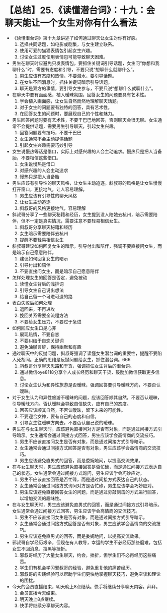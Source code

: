 # 【总结】25.《读懂潜台词》：十九：会聊天能让一个女生对你有什么看法

-   《读懂潜台词》第十九章讲述了如何通过聊天让女生对你有好感。
    1.  选择共同话题，如电影或剧集，与女生建立联系。
    2.  使用可爱的猫猫表情包引起女生兴趣。
    3.  讨论女生过度使用表情包可能导致聊天困难。
-   男生在聊天时应避免只发表情包，要抓住关键词引导话题，女生问“你想和我聊什么”时，需要有态度和引导，不要只说“想聊什么就聊什么”。
    1.  男生应该有态度和热情，不要潜水，要引导话题。
    2.  在女生不回消息时，抓住关键词暗示引导话题。
    3.  聊天是双方的事情，要引导女生参与，不要只说“想聊什么就聊什么”。
-   在聊天中要有画面感，植入暧昧氛围，回答女生的问题要具有艺术性。
    1.  学会植入画面感，让女生自然而然地理解聊天话题。
    2.  对于女生的问题要有独特的回答，具有艺术性。
    3.  在回答女生的问题时，要展现自己的个性和魅力。
-   男生回答问题时要有艺术性，不要干巴巴地回答，否则聊天会很无聊。女生通常不会提供话题，需要男生引导聊天，引起女生兴趣。
    1.  回答问题要有技巧，不要干巴巴
    2.  女生通常不会主动提供话题
    3.  引起女生兴趣需要巧妙引导
-   女生说慢热等话是借口，实际上对感兴趣的人会主动追求。慢热只是把人当备胎，不要相信这些借口。
    1.  女生说慢热是借口
    2.  对感兴趣的人会主动追求
    3.  慢热只是把人当备胎
-   男生应该有引导性的聊天风格，让女生主动追逐。斜叔哥的风格是让女生慢慢打开窗口，更接地气，让人容易理解。
    1.  男生应该有引导性的聊天风格
    2.  让女生主动追逐
    3.  斜叔哥的风格更接地气，容易理解
-   斜叔哥分享了一些聊天秘籍和经历，女生提到没人陪她去杭州，暗示需要陪伴，但不一定是真实情况，需要注意不要轻易相信女生。
    1.  斜叔哥分享聊天秘籍和经历
    2.  女生暗示需要陪伴去杭州
    3.  提醒不要轻易相信女生
-   斜叔哥建议如何回复女生的暗示，引导付出和陪伴，强调不要直接问女生，而是暗示自己愿意陪伴。
    1.  建议如何回复女生的暗示
    2.  引导付出和陪伴
    3.  不要直接问女生，而是暗示自己愿意陪伴
-   怎样处理女生的回答是否定，避免被动
    1.  读懂女生背后的浅排词
    2.  引导女生自己说出想法
    3.  给自己留一个可进可退的路
-   表白失败后如何处理
    1.  退回来，不再进攻
    2.  挽回关系需要全流程方法
    3.  不要给女生压力，不要过于急进
-   如何回应女生口是心非
    1.  展现热情，不要自恋
    2.  不要纠结于自恋关键词
    3.  避免油腻言辞，保持幽默和有趣
-   通过聊天中的反抛问题，斜叔哥强调了读懂女生潜台词的重要性，提醒不要陷入死胡同。正确的思维是反抛问题给女生，抓住潜台词。666
    1.  斜叔哥分享聊天思路和干货，强调抓住女生背后的潜台词。
    2.  通过微信oye8118分享个人成长经历和聊天干货，鼓励加微信获取更多信息。
    3.  讨论女生认为和异性旅游是否暧昧，强调回答要引导暧昧方向，不要否认暧昧。
-   对于女生认为和异性旅游不暧昧的问题，应该回答顺其自然，不要否认暧昧，引导暧昧方向。否认暧昧会导致自信缺失，应有自己的态度。
    1.  回答应该顺其自然，不否认暧昧，留下未来的可能性。
    2.  不要迎合女神，要有自己的态度和自信。
    3.  引导女生往暧昧方向去，不要否认自己说的暧昧。
-   男生在与女生聊天时，应该避免直接问对方是否有对象，而是通过间接方式引导暗示。女生通常会通过间接方式回答，男生应该学会高情商的交流技巧。
    1.  男生不应该直接问女生是否有对象，而是通过间接方式引导暗示。
    2.  女生通常会通过间接方式回答是否有对象，男生应该学会高情商的交流技巧。
    3.  男生应该避免直男式的回答，而是委婉地问，以提高交流效果。
-   在与女生聊天时，男生应该避免直接回答是否忙碌，而是通过间接方式表达自己的状态。女生通常会通过间接方式询问，男生应该学会巧妙应对。
    1.  男生不应该直接回答是否忙碌，而是通过间接方式表达自己的状态。
    2.  女生通常会通过间接方式询问对方是否忙碌，男生应该学会巧妙应对。
    3.  男生应该避免直接回答女生的问题，而是通过旁敲侧击的方式进行回答，以增加交流的趣味性。
-   在与女生聊天时，男生应该避免直男式的回答，而是通过间接方式引导暗示。女生通常会通过间接方式回答，男生应该学会高情商的交流技巧。
    1.  男生不应该直接问女生是否有对象，而是通过间接方式引导暗示。
    2.  女生通常会通过间接方式回答是否有对象，男生应该学会高情商的交流技巧。
    3.  男生应该避免直男式的回答，而是委婉地问，以提高交流效果。
-   邪叔哥自学经历艰辛，但现在有人教导，幸运的学生不必经历那些磨难，包括女生不回消息、拉黑等挫折。
    1.  邪叔哥经历了大量女生聊天，约会，挫折，但学生们不必再经历这些痛苦。
    2.  学生们有机会学习邪叔哥的经验，避免重复他的痛苦经历。
    3.  邪叔哥的实践经验可以帮助学生们更快地掌握聊天技巧，避免空谈和理论的困扰。
-   今天的会员直播结束，明天晚上8点继续。快手将继续分享聊天内容。拜拜。
    1.  会员直播今天结束。
    2.  明天晚上8点继续。
    3.  快手将继续分享聊天内容。
